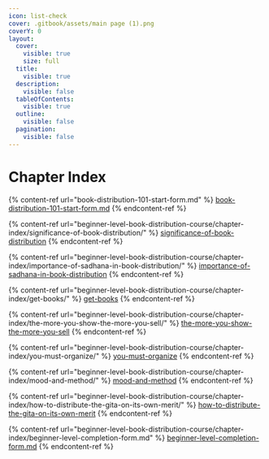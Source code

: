 ```yaml
---
icon: list-check
cover: .gitbook/assets/main page (1).png
coverY: 0
layout:
  cover:
    visible: true
    size: full
  title:
    visible: true
  description:
    visible: false
  tableOfContents:
    visible: true
  outline:
    visible: false
  pagination:
    visible: false
---
```


# Chapter Index

{% content-ref url="book-distribution-101-start-form.md" %}
[book-distribution-101-start-form.md](book-distribution-101-start-form.md)
{% endcontent-ref %}

{% content-ref url="beginner-level-book-distribution-course/chapter-index/significance-of-book-distribution/" %}
[significance-of-book-distribution](beginner-level-book-distribution-course/chapter-index/significance-of-book-distribution/)
{% endcontent-ref %}

{% content-ref url="beginner-level-book-distribution-course/chapter-index/importance-of-sadhana-in-book-distribution/" %}
[importance-of-sadhana-in-book-distribution](beginner-level-book-distribution-course/chapter-index/importance-of-sadhana-in-book-distribution/)
{% endcontent-ref %}

{% content-ref url="beginner-level-book-distribution-course/chapter-index/get-books/" %}
[get-books](beginner-level-book-distribution-course/chapter-index/get-books/)
{% endcontent-ref %}

{% content-ref url="beginner-level-book-distribution-course/chapter-index/the-more-you-show-the-more-you-sell/" %}
[the-more-you-show-the-more-you-sell](beginner-level-book-distribution-course/chapter-index/the-more-you-show-the-more-you-sell/)
{% endcontent-ref %}

{% content-ref url="beginner-level-book-distribution-course/chapter-index/you-must-organize/" %}
[you-must-organize](beginner-level-book-distribution-course/chapter-index/you-must-organize/)
{% endcontent-ref %}

{% content-ref url="beginner-level-book-distribution-course/chapter-index/mood-and-method/" %}
[mood-and-method](beginner-level-book-distribution-course/chapter-index/mood-and-method/)
{% endcontent-ref %}

{% content-ref url="beginner-level-book-distribution-course/chapter-index/how-to-distribute-the-gita-on-its-own-merit/" %}
[how-to-distribute-the-gita-on-its-own-merit](beginner-level-book-distribution-course/chapter-index/how-to-distribute-the-gita-on-its-own-merit/)
{% endcontent-ref %}

{% content-ref url="beginner-level-book-distribution-course/chapter-index/beginner-level-completion-form.md" %}
[beginner-level-completion-form.md](beginner-level-book-distribution-course/chapter-index/beginner-level-completion-form.md)
{% endcontent-ref %}

